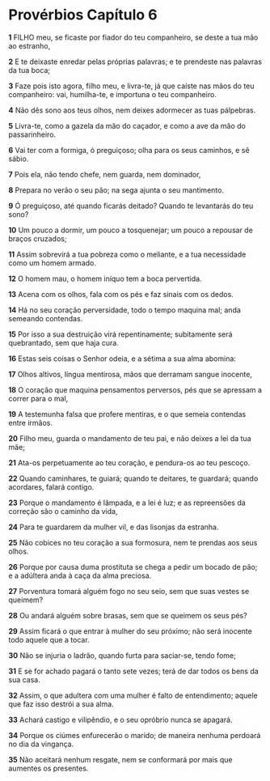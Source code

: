 # Provérbios Capítulo 6

**1** 	FILHO meu, se ficaste por fiador do teu companheiro, se deste a tua mão ao estranho,

**2** 	E te deixaste enredar pelas próprias palavras; e te prendeste nas palavras da tua boca;

**3** 	Faze pois isto agora, filho meu, e livra-te, já que caíste nas mãos do teu companheiro: vai, humilha-te, e importuna o teu companheiro.

**4** 	Não dês sono aos teus olhos, nem deixes adormecer as tuas pálpebras.

**5** 	Livra-te, como a gazela da mão do caçador, e como a ave da mão do passarinheiro.

**6** 	Vai ter com a formiga, ó preguiçoso; olha para os seus caminhos, e sê sábio.

**7** 	Pois ela, não tendo chefe, nem guarda, nem dominador,

**8** 	Prepara no verão o seu pão; na sega ajunta o seu mantimento.

**9** 	Ó preguiçoso, até quando ficarás deitado? Quando te levantarás do teu sono?

**10** 	Um pouco a dormir, um pouco a tosquenejar; um pouco a repousar de braços cruzados;

**11** 	Assim sobrevirá a tua pobreza como o meliante, e a tua necessidade como um homem armado.

**12** 	O homem mau, o homem iníquo tem a boca pervertida.

**13** 	Acena com os olhos, fala com os pés e faz sinais com os dedos.

**14** 	Há no seu coração perversidade, todo o tempo maquina mal; anda semeando contendas.

**15** 	Por isso a sua destruição virá repentinamente; subitamente será quebrantado, sem que haja cura.

**16** 	Estas seis coisas o Senhor odeia, e a sétima a sua alma abomina:

**17** 	Olhos altivos, língua mentirosa, mãos que derramam sangue inocente,

**18** 	O coração que maquina pensamentos perversos, pés que se apressam a correr para o mal,

**19** 	A testemunha falsa que profere mentiras, e o que semeia contendas entre irmãos.

**20** 	Filho meu, guarda o mandamento de teu pai, e não deixes a lei da tua mãe;

**21** 	Ata-os perpetuamente ao teu coração, e pendura-os ao teu pescoço.

**22** 	Quando caminhares, te guiará; quando te deitares, te guardará; quando acordares, falará contigo.

**23** 	Porque o mandamento é lâmpada, e a lei é luz; e as repreensões da correção são o caminho da vida,

**24** 	Para te guardarem da mulher vil, e das lisonjas da estranha.

**25** 	Não cobices no teu coração a sua formosura, nem te prendas aos seus olhos.

**26** 	Porque por causa duma prostituta se chega a pedir um bocado de pão; e a adúltera anda à caça da alma preciosa.

**27** 	Porventura tomará alguém fogo no seu seio, sem que suas vestes se queimem?

**28** 	Ou andará alguém sobre brasas, sem que se queimem os seus pés?

**29** 	Assim ficará o que entrar à mulher do seu próximo; não será inocente todo aquele que a tocar.

**30** 	Não se injuria o ladrão, quando furta para saciar-se, tendo fome;

**31** 	E se for achado pagará o tanto sete vezes; terá de dar todos os bens da sua casa.

**32** 	Assim, o que adultera com uma mulher é falto de entendimento; aquele que faz isso destrói a sua alma.

**33** 	Achará castigo e vilipêndio, e o seu opróbrio nunca se apagará.

**34** 	Porque os ciúmes enfurecerão o marido; de maneira nenhuma perdoará no dia da vingança.

**35** 	Não aceitará nenhum resgate, nem se conformará por mais que aumentes os presentes.

